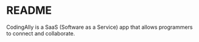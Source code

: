 # README

CodingAlly is a SaaS (Software as a Service) app that allows programmers to connect and collaborate.
